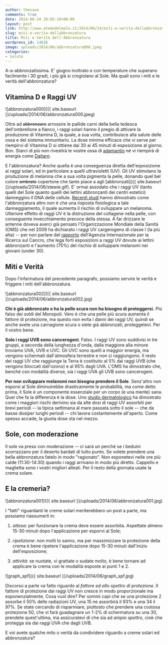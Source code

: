 ```yaml
---
author: thesave
comments: true
date: 2014-06-24 20:05:19+00:00
layout: post
link: http://www.atomodelmale.it/2014/06/24/miti-e-verita-dellabbronzatura/
slug: miti-e-verita-dellabbronzatura
title: Miti e Verità dell'Abbronzatura
wordpress_id: 14626
image: uploads/2014/06/abbronzatura000.jpeg
categories:
- Salute
---
```


A-a-abbronzatissima. E' giugno inoltrato e con temperature che superano facilmente i 30 gradi, i più già si crogiolano al Sole. Ma quali sono i miti e le verità dell'abbronzatura?

## Vitamina D e Raggi UV

![abbronzatura000]({{ site.baseurl }}/uploads/2014/06/abbronzatura000.jpeg)

Oltre ad <del>abbronzare</del> arrossire le pallide carni della bella tedesca dell'ombrellone a fianco, i raggi solari hanno il pregio di attivare la produzione di Vitamina D, la quale, a sua volta, contribuisce alla salute delle ossa e del sistema immunitario. La dose minima efficace che vi serve per riempirvi di Vitamina D si ottiene dai 30 ai 45 minuti di esposizione al giorno. Bon. Starci di più non rivestirà le vostre ossa di [adamantio](http://it.wikipedia.org/wiki/Adamantio) né vi riempirà di energia come [Daitarn](http://it.wikipedia.org/wiki/Daitarn_3).

E l'abbronzatura? Anche quella è una conseguenza diretta dell'esposizione ai raggi solari, ed in particolare a quelli ultravioletti (UV). Gli UV stimolano la produzione di melanina che a sua volta pigmenta la pelle, donando quel bel colore <del>ambrato</del> copertone che tanto piace a agli [abbronzati]({{ site.baseurl }}/uploads/2014/06/stewie.gif). E' ormai assodato che i raggi UV (tanto quelli del Sole quanto quelli dei lettini abbronzanti dei centri estetici) danneggino il DNA delle cellule. [Recenti studi](http://pediatrics.aappublications.org/content/127/3/588.full) hanno dimostrato come l'abbronzatura altro non è che una risposta fisiologica a tale danneggiamento, il quale aumenta il rischio di sviluppare un melanoma. Ulteriore effetto di raggi UV è la distruzione del collagene nella pelle, con conseguente invecchiamento precoce della stessa. A far drizzare le antenne doveva averci già pensato l'Organizzazione Mondiale della Sanità (OMS) che nel 2009 ha dichiarato i raggi UV cargerogeno di classe I (la più alta) -- per non parlare del [rapporto](http://www.iarc.fr/en/media-centre/iarcnews/2009/sunbeds_uvradiation.php) dell'Agenzia Internazionale per la Ricerca sul Cancro, che lega forti esposizioni a raggi UV dovute ai lettini abbronzanti e l'aumento (75%) del rischio di sviluppare melanomi nei giovani (under 30).

## Miti e Verità

Dopo l'infarinatura del precedente paragrafo, possiamo servire le verità e friggere i miti dell'abbronzatura.

![abbronzatura002]({{ site.baseurl }}/uploads/2014/06/abbronzatura002.jpg)

**Chi è già abbronzato o ha la pelle scura non ha bisogno di proteggersi.**
Più falso dei soldi del Monopoli. Vero è che una pelle più scura aumenta il fattore di protezione, ma questo non evita i danni dei raggi UV, quindi se anche avete una carnagione scura o siete già abbronzati, proteggetevi. Per il vostro bene.

**Solo i raggi UVB sono cancerogeni**. Falso. I raggi UV sono suddivisi in tre gruppi, a seconda della lunghezza d'onda, dalla maggiore alla minore troviamo UVA, UVB e UVC. Gli UVC sono quelli a maggior energia, ma vengono schermati dall'atmosfera terrestre e non ci raggiungono. Il resto dei raggi UV che raggiunge la Terra è costituito al 5% dai raggi UVB (che vengono bloccati dall'ozono) e al 95% dagli UVA. L'OMS ha dimostrato che, benché con modalità diverse, sia i raggi UVA gli UVB sono cancerogeni.

**Per non sviluppare melanomi non bisogna prendere il Sole**. Senz'altro non esporsi al Sole diminuirebbe drasticamente le probabilità, ma come detto prima, il Sole è un componente essenziale per un corpo (e una mente) sana. Quel che fa la differenza è la dose. Uno [studio dermatologico](http://www.ncbi.nlm.nih.gov/pubmed?term=Ultraviolet%20Radiation%20and%20Skin%20Cancer%20Narayanan) ha dimostrato come i maggiori rischi derivino sia da alte dosi di raggi UV assorbiti per brevi periodi -- la tipica settimana al mare passata sotto il sole -- che da basse dosiper lunghi periodi -- chi lavora costantemente all'aperto. Come spesso accade, la giusta dose sta nel mezzo.

## Sole, con moderazione

Il sole va preso con moderazione -- ci sarà un perché se i beduini scorrazzano per il deserto bardati di tutto punto. Se volete prendere una bella abbronzatura fatelo in modo "ragionato". Non esponetevi nelle ore più calde (11:30-14:30) quando i raggi arrivano in modo più diretto. Cappello e maglietta sono i vostri migliori alleati. Per il resto della giornata usate la crema solare.

## E la cremeria?

![abbronzatura001]({{ site.baseurl }}/uploads/2014/06/abbronzatura001.jpg)

I "fatti" riguardanti le creme solari meriterebbero un post a parte, ma possiamo riassumerli in:

  1. _attesa_: per funzionare la crema deve essere assorbita. Aspettate almeno 15-30 minuti dopo l'applicazione per esporvi al Sole;

  2. _ripetizione_: non molti lo sanno, ma per massimizzare la protezione della crema è bene ripetere l'applicazione dopo 15-30 minuti dall'inizio dell'esposizione;

  3. _attività_: se nuotate, vi grattate o sudate molto, è bene tornare ad applicare la crema con le modalità esposte ai punti 1 e 2.

![graph_spf]({{ site.baseurl }}/uploads/2014/06/graph_spf.jpg)

Discorso a parte va fatto riguardo al _fattore ed allo spettro di protezione_. Il fattore di protezione dai raggi UV non cresce in modo proporzionale ma esponenzialmente. Cosa vuol dire? Per sommi capi che se una protezione 2 assorbe il 50% delle radiazioni UV, una 15 ne assorbirà il 93% e una 34 il 97%. Se state cercando di risparmiare, piuttosto che prendere una costosa protezione 50, che vi farà guadagnare un 1-2% di schermatura su una 30, prendete quest'ultima, ma assicuratevi di che sia ad _ampio spettro_, cioè che protegga sia dai raggi UVA che dagli UVB.

E voi avete qualche mito o verità da condividere riguardo a creme solari ed abbronzatura?
